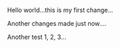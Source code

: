 

Hello world...this is my first change...

Another changes made just now....

Another test 1, 2, 3...
